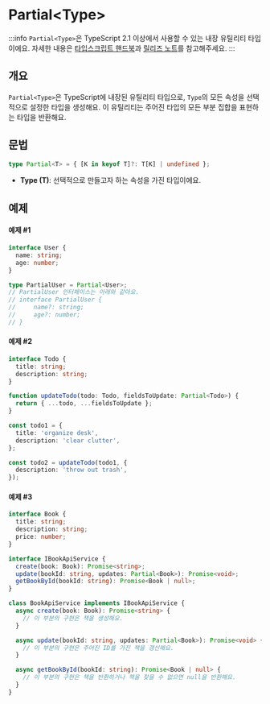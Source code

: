 # Partial\<Type>

:::info
`Partial<Type>`은 TypeScript 2.1 이상에서 사용할 수 있는 내장 유틸리티 타입이에요. 자세한 내용은 [타입스크립트 핸드북](https://www.typescriptlang.org/docs/handbook/utility-types.html#partialtype)과 [릴리즈 노트](https://www.typescriptlang.org/docs/handbook/release-notes/typescript-2-1.html#partial-readonly-record-and-pick)를 참고해주세요.
:::

## 개요

`Partial<Type>`은 TypeScript에 내장된 유틸리티 타입으로, `Type`의 모든 속성을 선택적으로 설정한 타입을 생성해요. 이 유틸리티는 주어진 타입의 모든 부분 집합을 표현하는 타입을 반환해요.

## 문법

```ts
type Partial<T> = { [K in keyof T]?: T[K] | undefined };
```

- **Type (T)**: 선택적으로 만들고자 하는 속성을 가진 타입이에요.

## 예제

#### 예제 #1

```ts
interface User {
  name: string;
  age: number;
}

type PartialUser = Partial<User>;
// PartialUser 인터페이스는 아래와 같아요.
// interface PartialUser {
//     name?: string;
//     age?: number;
// }
```

#### 예제 #2

```ts
interface Todo {
  title: string;
  description: string;
}

function updateTodo(todo: Todo, fieldsToUpdate: Partial<Todo>) {
  return { ...todo, ...fieldsToUpdate };
}

const todo1 = {
  title: 'organize desk',
  description: 'clear clutter',
};

const todo2 = updateTodo(todo1, {
  description: 'throw out trash',
});
```

#### 예제 #3

```ts
interface Book {
  title: string;
  description: string;
  price: number;
}

interface IBookApiService {
  create(book: Book): Promise<string>;
  update(bookId: string, updates: Partial<Book>): Promise<void>;
  getBookById(bookId: string): Promise<Book | null>;
}

class BookApiService implements IBookApiService {
  async create(book: Book): Promise<string> {
    // 이 부분의 구현은 책을 생성해요.
  }

  async update(bookId: string, updates: Partial<Book>): Promise<void> {
    // 이 부분의 구현은 주어진 ID를 가진 책을 갱신해요.
  }

  async getBookById(bookId: string): Promise<Book | null> {
    // 이 부분의 구현은 책을 반환하거나 책을 찾을 수 없으면 null을 반환해요.
  }
}
```

